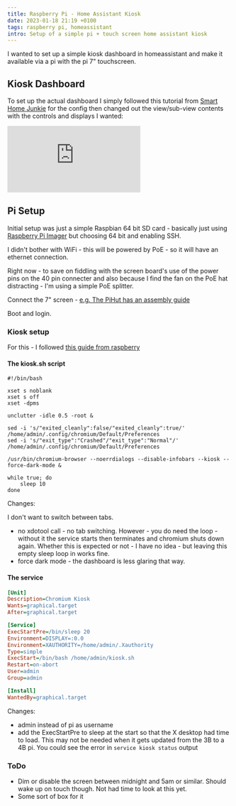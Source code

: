 ```yaml
---
title: Raspberry Pi - Home Assistant Kiosk
date: 2023-01-18 21:19 +0100
tags: raspberry pi, homeassistant
intro: Setup of a simple pi + touch screen home assistant kiosk
---
```


I wanted to set up a simple kiosk dashboard in homeassistant and make it available via a pi with the pi 7" touchscreen.

## Kiosk Dashboard

To set up the actual dashboard I simply followed this tutorial from [Smart Home Junkie](https://www.youtube.com/@SmartHomeJunkie) for the config then changed out the view/sub-view contents with the controls and displays I wanted:

<div class="ratio ratio-16x9">
    <iframe src="https://www.youtube.com/embed/G3lT4zgjER8" title="Kiosk Mode in Home Assistant – How To – The Right Way! - Smart Home Junkie" frameborder="0" allow="accelerometer; autoplay; clipboard-write; encrypted-media; gyroscope; picture-in-picture; web-share" allowfullscreen></iframe>
</div>

## Pi Setup

Initial setup was just a simple Raspbian 64 bit SD card - basically just using [Raspberry Pi Imager](https://www.raspberrypi.com/documentation/computers/getting-started.html) but choosing 64 bit and enabling SSH.

I didn't bother with WiFi - this will be powered by PoE - so it will have an ethernet connection.

Right now - to save on fiddling with the screen board's use of the power pins on the 40 pin connecter and also because I find the fan on the PoE hat distracting - I'm using a simple PoE splitter.

Connect the 7" screen - [e.g. The PiHut has an assembly guide](https://thepihut.com/blogs/raspberry-pi-tutorials/raspberry-pi-7-touch-screen-assembly-guide)

Boot and login.

### Kiosk setup

For this - I followed [this guide from raspberry](https://www.raspberrypi.com/tutorials/how-to-use-a-raspberry-pi-in-kiosk-mode/)

#### The kiosk.sh script

```shell
#!/bin/bash

xset s noblank
xset s off
xset -dpms

unclutter -idle 0.5 -root &

sed -i 's/"exited_cleanly":false/"exited_cleanly":true/' /home/admin/.config/chromium/Default/Preferences
sed -i 's/"exit_type":"Crashed"/"exit_type":"Normal"/' /home/admin/.config/chromium/Default/Preferences

/usr/bin/chromium-browser --noerrdialogs --disable-infobars --kiosk --force-dark-mode &

while true; do
	sleep 10
done
```

Changes:

I don't want to switch between tabs.

- no xdotool call - no tab switching. However - you do need the loop - without it the service starts then terminates and chromium shuts down again. Whether this is expected or not - I have no idea - but leaving this empty sleep loop in works fine.
- force dark mode - the dashboard is less glaring that way.

#### The service

```ini
[Unit]
Description=Chromium Kiosk
Wants=graphical.target
After=graphical.target

[Service]
ExecStartPre=/bin/sleep 20
Environment=DISPLAY=:0.0
Environment=XAUTHORITY=/home/admin/.Xauthority
Type=simple
ExecStart=/bin/bash /home/admin/kiosk.sh
Restart=on-abort
User=admin
Group=admin

[Install]
WantedBy=graphical.target
```

Changes:

- admin instead of pi as username
- add the ExecStartPre to sleep at the start so that the X desktop had time to load. This may not be needed when it gets updated from the 3B to a 4B pi. You could see the error in `service kiosk status` output

### ToDo

- Dim or disable the screen between midnight and 5am or similar. Should wake up on touch though. Not had time to look at this yet.
- Some sort of box for it
